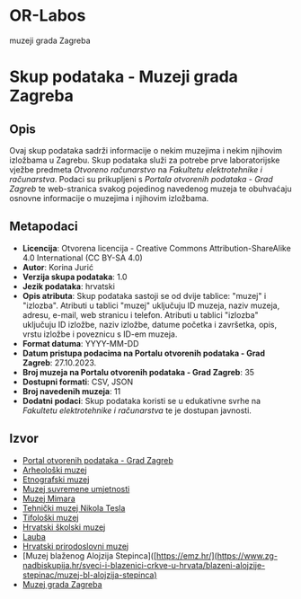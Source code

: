 # OR-Labos
 muzeji grada Zagreba

# Skup podataka - Muzeji grada Zagreba

## Opis
Ovaj skup podataka sadrži informacije o nekim muzejima i nekim njihovim izložbama u Zagrebu. Skup podataka služi za potrebe prve laboratorijske vježbe predmeta *Otvoreno računarstvo* na *Fakultetu elektrotehnike i računarstva*. 
Podaci su prikupljeni s *Portala otvorenih podataka - Grad Zagreb* te web-stranica svakog pojedinog navedenog muzeja te obuhvaćaju osnovne informacije o muzejima i njihovim izložbama.

## Metapodaci
- **Licencija**: Otvorena licencija - Creative Commons Attribution-ShareAlike 4.0 International (CC BY-SA 4.0)
- **Autor**: Korina Jurić
- **Verzija skupa podataka**: 1.0
- **Jezik podataka**: hrvatski
- **Opis atributa**: Skup podataka sastoji se od dvije tablice: "muzej" i "izlozba". Atributi u tablici "muzej" uključuju ID muzeja, naziv muzeja, adresu, e-mail, web stranicu i telefon. Atributi u tablici "izlozba" uključuju ID izložbe, naziv izložbe, datume početka i završetka, opis, vrstu izložbe i poveznicu s ID-em muzeja.
- **Format datuma**: YYYY-MM-DD
- **Datum pristupa podacima na Portalu otvorenih podataka - Grad Zagreb**: 27.10.2023.
- **Broj muzeja na Portalu otvorenih podataka - Grad Zagreb**: 35
- **Dostupni formati**: CSV, JSON
- **Broj navedenih muzeja**: 11
- **Dodatni podaci**: Skup podataka koristi se u edukativne svrhe na *Fakultetu elektrotehnike i računarstva* te je dostupan javnosti.


## Izvor
- [Portal otvorenih podataka - Grad Zagreb](http://data.zagreb.hr/dataset/muzeji-grada-zagreba-svi)
- [Arheološki muzej](https://amz.hr/)
- [Etnografski muzej](https://emz.hr/)
- [Muzej suvremene umjetnosti](https://msu.hr/)
- [Muzej Mimara](https://mimara.hr/)
- [Tehnički muzej Nikola Tesla](https://tehnicki-muzej.hr/)
- [Tifološki muzej](https://tifoloskimuzej.hr/)
- [Hrvatski školski muzej](https://hsmuzej.hr/)
- [Lauba](https://lauba.hr/)
- [Hrvatski prirodoslovni muzej](https://hpm.hr/)
- [Muzej blaženog Alojzija Stepinca]([https://emz.hr/](https://www.zg-nadbiskupija.hr/sveci-i-blazenici-crkve-u-hrvata/blazeni-alojzije-stepinac/muzej-bl-alojzija-stepinca)
- [Muzej grada Zagreba](https://mgz.hr/)
